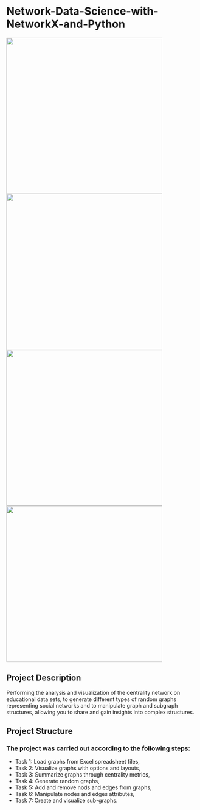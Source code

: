# Network-Data-Science-with-NetworkX-and-Python
<img src="https://user-images.githubusercontent.com/65929471/93398392-e4082580-f851-11ea-9322-2f66bed995c9.png"  width="410">  <img src="https://user-images.githubusercontent.com/65929471/93398716-7b6d7880-f852-11ea-860a-76c2147de859.png"  width="410"> <img src="https://user-images.githubusercontent.com/65929471/93398396-e5395280-f851-11ea-9d51-d3170a2c7a71.png"  width="410">  <img src="https://user-images.githubusercontent.com/65929471/93398400-e79bac80-f851-11ea-93f6-e8234d36d67b.png"  width="410">  
## Project Description
Performing the analysis and visualization of the centrality network on educational data sets, to generate different types of random graphs representing social networks and to manipulate graph and subgraph structures, allowing you to share and gain insights into complex structures.

## Project Structure
### The project was carried out according to the following steps:

- Task 1: Load graphs from Excel spreadsheet files,
- Task 2: Visualize graphs with options and layouts,
- Task 3: Summarize graphs through centrality metrics,
- Task 4: Generate random graphs,
- Task 5: Add and remove nods and edges from graphs,
- Task 6: Manipulate nodes and edges attributes,
- Task 7: Create and visualize sub-graphs.
